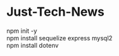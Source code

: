 # Just-Tech-News

npm init -y </br>
npm install sequelize express mysql2 </br>
npm install dotenv </br>

